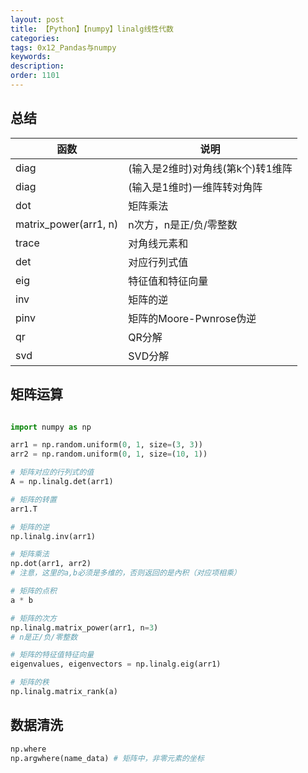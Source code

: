```yaml
---
layout: post
title: 【Python】【numpy】linalg线性代数
categories:
tags: 0x12_Pandas与numpy
keywords:
description:
order: 1101
---
```



## 总结

|函数|说明|
|--|--|
|diag|(输入是2维时)对角线(第k个)转1维阵|
|diag|(输入是1维时)一维阵转对角阵|
|dot|矩阵乘法|
|matrix_power(arr1, n)|n次方，n是正/负/零整数|  
|trace|对角线元素和|
|det|对应行列式值|
|eig|特征值和特征向量|
|inv|矩阵的逆|
|pinv|矩阵的Moore-Pwnrose伪逆|
|qr|QR分解|
|svd|SVD分解|  



## 矩阵运算
```py

import numpy as np

arr1 = np.random.uniform(0, 1, size=(3, 3))
arr2 = np.random.uniform(0, 1, size=(10, 1))

# 矩阵对应的行列式的值
A = np.linalg.det(arr1)

# 矩阵的转置
arr1.T

# 矩阵的逆
np.linalg.inv(arr1)

# 矩阵乘法
np.dot(arr1, arr2)
# 注意，这里的a,b必须是多维的，否则返回的是內积（对应项相乘）  

# 矩阵的点积
a * b

# 矩阵的次方
np.linalg.matrix_power(arr1, n=3)
# n是正/负/零整数

# 矩阵的特征值特征向量
eigenvalues, eigenvectors = np.linalg.eig(arr1)

# 矩阵的秩
np.linalg.matrix_rank(a)
```




## 数据清洗
```py
np.where
np.argwhere(name_data) # 矩阵中，非零元素的坐标
```
